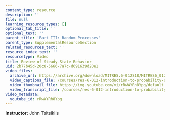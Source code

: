 ```yaml
---
content_type: resource
description: ''
file: null
learning_resource_types: []
optional_tab_title: ''
optional_text: ''
parent_title: 'Part III: Random Processes'
parent_type: SupplementalResourceSection
related_resources_text: ''
resource_index_text: ''
resourcetype: Video
title: Review of Steady-State Behavior
uid: 2b77b45d-20c8-5666-7a7c-d691639d20e1
video_files:
  archive_url: https://archive.org/download/MITRES.6-012S18/MITRES6_012S18_L26-03_300k.mp4
  video_captions_file: /courses/res-6-012-introduction-to-probability-spring-2018/87e150769ed3511bbeb9769e141db090_rRwWYRh8Ypg.vtt
  video_thumbnail_file: https://img.youtube.com/vi/rRwWYRh8Ypg/default.jpg
  video_transcript_file: /courses/res-6-012-introduction-to-probability-spring-2018/8024711ffd7aae5a355430827840e3b3_rRwWYRh8Ypg.pdf
video_metadata:
  youtube_id: rRwWYRh8Ypg
---
```


**Instructor:** John Tsitsiklis